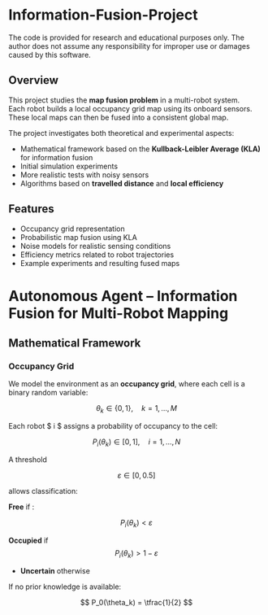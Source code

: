 # Information-Fusion-Project

The code is provided for research and educational purposes only.
The author does not assume any responsibility for improper use or damages caused by this software.

## Overview
This project studies the **map fusion problem** in a multi-robot system.  
Each robot builds a local occupancy grid map using its onboard sensors. These local maps can then be fused into a consistent global map.  

The project investigates both theoretical and experimental aspects:
- Mathematical framework based on the **Kullback-Leibler Average (KLA)** for information fusion  
- Initial simulation experiments  
- More realistic tests with noisy sensors  
- Algorithms based on **travelled distance** and **local efficiency**  

## Features
- Occupancy grid representation  
- Probabilistic map fusion using KLA  
- Noise models for realistic sensing conditions  
- Efficiency metrics related to robot trajectories  
- Example experiments and resulting fused maps  


# Autonomous Agent – Information Fusion for Multi-Robot Mapping

## Mathematical Framework

### Occupancy Grid
We model the environment as an **occupancy grid**, where each cell is a binary random variable:

$$
\theta_k \in \{0,1\}, \quad k = 1, \dots, M
$$

Each robot $ i $ assigns a probability of occupancy to the cell:

$$
P_i(\theta_k) \in [0,1], \quad i = 1,\dots,N
$$

A threshold 

$$ 
\varepsilon \in [0,0.5]
$$ 

allows classification:

**Free** if : 

$$ P_i(\theta_k) < \varepsilon $$

**Occupied** if $$ P_i(\theta_k) > 1-\varepsilon $$  
- **Uncertain** otherwise  

If no prior knowledge is available:

$$
P_0(\theta_k) = \tfrac{1}{2}
$$

